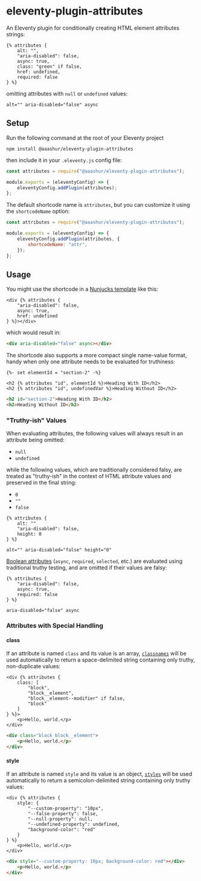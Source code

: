 # eleventy-plugin-attributes

An Eleventy plugin for conditionally creating HTML element attributes strings:

```njk
{% attributes {
    alt: "",
    "aria-disabled": false,
    async: true,
    class: "green" if false,
    href: undefined,
    required: false
} %}
```

omitting attributes with `null` or `undefined` values:

```
alt="" aria-disabled="false" async
```

## Setup

Run the following command at the root of your Eleventy project

```shell
npm install @aaashur/eleventy-plugin-attributes
```

then include it in your `.eleventy.js` config file:

```javascript
const attributes = require("@aaashur/eleventy-plugin-attributes");

module.exports = (eleventyConfig) => {
    eleventyConfig.addPlugin(attributes);
};
```

The default shortcode name is `attributes`, but you can customize it using the `shortcodeName` option:

```javascript
const attributes = require("@aaashur/eleventy-plugin-attributes");

module.exports = (eleventyConfig) => {
    eleventyConfig.addPlugin(attributes, {
        shortcodeName: "attr",
    });
};
```

## Usage

You might use the shortcode in a [Nunjucks template](https://www.11ty.dev/docs/languages/nunjucks/) like this:

```njk
<div {% attributes {
    "aria-disabled": false,
    async: true,
    href: undefined
} %}></div>
```

which would result in:

```html
<div aria-disabled="false" async></div>
```

The shortcode also supports a more compact single name-value format, handy when only one attribute needs to be evaluated for truthiness:

```njk
{%- set elementId = "section-2" -%}

<h2 {% attributes "id", elementId %}>Heading With ID</h2>
<h2 {% attributes "id", undefinedVar %}>Heading Without ID</h2>
```

```html
<h2 id="section-2">Heading With ID</h2>
<h2>Heading Without ID</h2>
```

### "Truthy-ish" Values

When evaluating attributes, the following values will always result in an attribute being omitted:

- `null`
- `undefined`

while the following values, which are traditionally considered falsy, are treated as "truthy-ish" in the context of HTML attribute values and preserved in the final string:

- `0`
- `""`
- `false`

```njk
{% attributes {
    alt: ""
    "aria-disabled": false,
    height: 0
} %}
```

```
alt="" aria-disabled="false" height="0"
```

[Boolean attributes](https://web.dev/learn/html/attributes/#boolean_attributes) (`async`, `required`, `selected`, etc.) are evaluated using traditional truthy testing, and are omitted if their values are falsy:

```njk
{% attributes {
    "aria-disabled": false,
    async: true,
    required: false
} %}
```

```
aria-disabled="false" async
```

### Attributes with Special Handling

#### class

If an attribute is named `class` and its value is an array, [`classnames`](https://www.npmjs.com/package/@aaashur/eleventy-plugin-classnames) will be used automatically to return a space-delimited string containing only truthy, non-duplicate values:

```njk
<div {% attributes {
    class: [
        "block",
        "block__element",
        "block__element--modifier" if false,
        "block"
    ]
} %}>
    <p>Hello, world.</p>
</div>
```

```html
<div class="block block__element">
    <p>Hello, world.</p>
</div>
```

#### style

If an attribute is named `style` and its value is an object, [`styles`](https://www.npmjs.com/package/@aaashur/eleventy-plugin-styles) will be used automatically to return a semicolon-delimited string containing only truthy values:

```njk
<div {% attributes {
    style: {
        "--custom-property": "10px",
        "--false-property": false,
        "--null-property": null,
        "--undefined-property": undefined,
        "background-color": "red"
    }
} %}
    <p>Hello, world.</p>
</div>
```

```html
<div style="--custom-property: 10px; background-color: red"></div>
    <p>Hello, world.</p>
</div>
```

